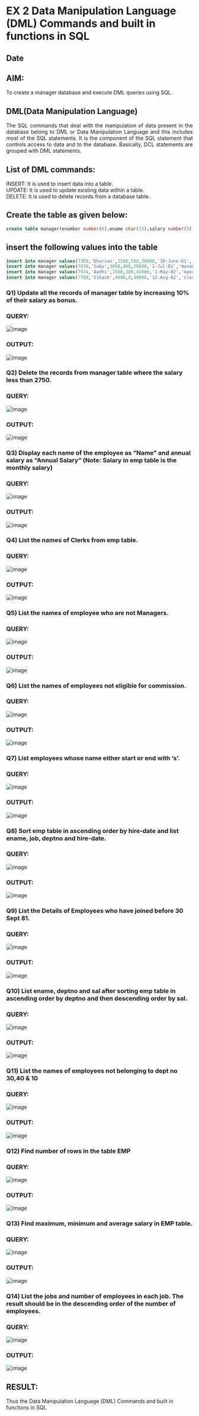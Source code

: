 # EX 2 Data Manipulation Language (DML) Commands and built in functions in SQL
## Date
## AIM:
To create a manager database and execute DML queries using SQL.


## DML(Data Manipulation Language)
<div align="justify">
The SQL commands that deal with the manipulation of data present in the database belong to DML or Data Manipulation Language and this includes most of the SQL statements. It is the component of the SQL statement that controls access to data and to the database. Basically, DCL statements are grouped with DML statements.
</div>

## List of DML commands: 
<div align="justify">
INSERT: It is used to insert data into a table.<br>
UPDATE: It is used to update existing data within a table.<br>
DELETE: It is used to delete records from a database table.<br>
</div>

## Create the table as given below:
```sql
create table manager(enumber number(6),ename char(15),salary number(5),commission number(4),annualsalary number(7),Hiredate date,designation char(10),deptno number(2),reporting char(10));
```
## insert the following values into the table
```sql
insert into manager values(7369,'Dharsan',2500,500,30000,'30-June-81','clerk',10,'John');
insert into manager values(7839,'Subu',3000,400,36000,'1-Jul-82','manager',null,'James');
insert into manager values(7934,'Aadhi',3500,300,42000,'1-May-82','manager',30,NULL);
insert into manager values(7788,'Vikash',4000,0,48000,'12-Aug-82','clerk',50,'Bond');
```

### Q1) Update all the records of manager table by increasing 10% of their salary as bonus.

### QUERY:

![image](https://github.com/Revathi-Dayalan/EX-2-Data-Manipulation-Language-DML-and-Data-Control-Language-DCL-Commands/assets/96000574/b1005d8d-62e4-4bab-9f3f-451998a2b17c)


### OUTPUT:

![image](https://github.com/Revathi-Dayalan/EX-2-Data-Manipulation-Language-DML-and-Data-Control-Language-DCL-Commands/assets/96000574/003cbb16-7ec9-43fc-9635-ad71836acb22)


### Q2) Delete the records from manager table where the salary less than 2750.


### QUERY:

![image](https://github.com/Revathi-Dayalan/EX-2-Data-Manipulation-Language-DML-and-Data-Control-Language-DCL-Commands/assets/96000574/41f54580-516d-4550-b6be-ac1428d2a53f)



### OUTPUT:

![image](https://github.com/Revathi-Dayalan/EX-2-Data-Manipulation-Language-DML-and-Data-Control-Language-DCL-Commands/assets/96000574/e41f0eec-738f-4b2a-b0d7-5e1da923ee49)


### Q3) Display each name of the employee as “Name” and annual salary as “Annual Salary” (Note: Salary in emp table is the monthly salary)


### QUERY:

![image](https://github.com/Revathi-Dayalan/EX-2-Data-Manipulation-Language-DML-and-Data-Control-Language-DCL-Commands/assets/96000574/575c0720-d3fd-4c40-ad44-8c56f5bb2916)



### OUTPUT:

![image](https://github.com/Revathi-Dayalan/EX-2-Data-Manipulation-Language-DML-and-Data-Control-Language-DCL-Commands/assets/96000574/d185750a-7fea-43cb-9229-f7631c2ecd2f)


### Q4)	List the names of Clerks from emp table.


### QUERY:

![image](https://github.com/Revathi-Dayalan/EX-2-Data-Manipulation-Language-DML-and-Data-Control-Language-DCL-Commands/assets/96000574/47fe0755-f97a-444c-a2f2-6d51d4cf13b5)



### OUTPUT:

![image](https://github.com/Revathi-Dayalan/EX-2-Data-Manipulation-Language-DML-and-Data-Control-Language-DCL-Commands/assets/96000574/b1149677-aa68-48c9-933a-5e7ad4303358)



### Q5)	List the names of employee who are not Managers.


### QUERY:

![image](https://github.com/Revathi-Dayalan/EX-2-Data-Manipulation-Language-DML-and-Data-Control-Language-DCL-Commands/assets/96000574/46fb0096-af51-4984-9922-f8b9f6ca4f64)



### OUTPUT:

![image](https://github.com/Revathi-Dayalan/EX-2-Data-Manipulation-Language-DML-and-Data-Control-Language-DCL-Commands/assets/96000574/869f6931-2652-4269-9495-aebfcfbd074a)



### Q6)	List the names of employees not eligible for commission.


### QUERY:

![image](https://github.com/Revathi-Dayalan/EX-2-Data-Manipulation-Language-DML-and-Data-Control-Language-DCL-Commands/assets/96000574/fdac5fdc-76ec-4f40-854e-b0f12f859dde)



### OUTPUT:

![image](https://github.com/Revathi-Dayalan/EX-2-Data-Manipulation-Language-DML-and-Data-Control-Language-DCL-Commands/assets/96000574/27ad1abd-17a7-4abf-a698-6d3925899897)



### Q7)	List employees whose name either start or end with ‘s’.


### QUERY:

![image](https://github.com/Revathi-Dayalan/EX-2-Data-Manipulation-Language-DML-and-Data-Control-Language-DCL-Commands/assets/96000574/ada83313-0342-4232-8309-888e71772d91)


### OUTPUT:

![image](https://github.com/Revathi-Dayalan/EX-2-Data-Manipulation-Language-DML-and-Data-Control-Language-DCL-Commands/assets/96000574/0729da2e-257b-451f-86e8-88814424cf9f)



### Q8) Sort emp table in ascending order by hire-date and list ename, job, deptno and hire-date.


### QUERY:

![image](https://github.com/Revathi-Dayalan/EX-2-Data-Manipulation-Language-DML-and-Data-Control-Language-DCL-Commands/assets/96000574/302304ce-76a4-401b-a8a7-e2a8cfd1f4f1)



### OUTPUT:

![image](https://github.com/Revathi-Dayalan/EX-2-Data-Manipulation-Language-DML-and-Data-Control-Language-DCL-Commands/assets/96000574/e304552f-b760-4583-a502-4075ac54c75c)



### Q9) List the Details of Employees who have joined before 30 Sept 81.


### QUERY:

![image](https://github.com/Revathi-Dayalan/EX-2-Data-Manipulation-Language-DML-and-Data-Control-Language-DCL-Commands/assets/96000574/95a44ade-eafa-41bd-b8a8-355d4df2d6af)



### OUTPUT:

![image](https://github.com/Revathi-Dayalan/EX-2-Data-Manipulation-Language-DML-and-Data-Control-Language-DCL-Commands/assets/96000574/75c2578b-4b2c-4780-8b5b-7f49fb71f177)



### Q10)	List ename, deptno and sal after sorting emp table in ascending order by deptno and then descending order by sal.


### QUERY:

![image](https://github.com/Revathi-Dayalan/EX-2-Data-Manipulation-Language-DML-and-Data-Control-Language-DCL-Commands/assets/96000574/dbbff1c4-bcd2-45a1-817e-924c751510b0)



### OUTPUT:

![image](https://github.com/Revathi-Dayalan/EX-2-Data-Manipulation-Language-DML-and-Data-Control-Language-DCL-Commands/assets/96000574/da89d592-d4cb-43ac-bf95-a38470d23b0d)



### Q11) List the names of employees not belonging to dept no 30,40 & 10


### QUERY:

![image](https://github.com/Revathi-Dayalan/EX-2-Data-Manipulation-Language-DML-and-Data-Control-Language-DCL-Commands/assets/96000574/704077d2-fba9-4a44-90b2-3d8233581943)


### OUTPUT:

![image](https://github.com/Revathi-Dayalan/EX-2-Data-Manipulation-Language-DML-and-Data-Control-Language-DCL-Commands/assets/96000574/95d2f8af-018f-4634-99f9-5fb0afab2586)


### Q12) Find number of rows in the table EMP

### QUERY:

![image](https://github.com/Revathi-Dayalan/EX-2-Data-Manipulation-Language-DML-and-Data-Control-Language-DCL-Commands/assets/96000574/5aed668c-8327-4dcf-bd9b-c5e8c2a0fe82)


### OUTPUT:


![image](https://github.com/Revathi-Dayalan/EX-2-Data-Manipulation-Language-DML-and-Data-Control-Language-DCL-Commands/assets/96000574/db605bdb-4fe5-4cac-897f-8b2c7356ae00)


### Q13) Find maximum, minimum and average salary in EMP table.

### QUERY:

![image](https://github.com/Revathi-Dayalan/EX-2-Data-Manipulation-Language-DML-and-Data-Control-Language-DCL-Commands/assets/96000574/8343f2ab-78b2-46e7-b32d-83dd68cfde2e)



### OUTPUT:



![image](https://github.com/Revathi-Dayalan/EX-2-Data-Manipulation-Language-DML-and-Data-Control-Language-DCL-Commands/assets/96000574/d86b02c7-2257-43c0-a172-20a151c4e4d9)

### Q14) List the jobs and number of employees in each job. The result should be in the descending order of the number of employees.

### QUERY:

![image](https://github.com/Revathi-Dayalan/EX-2-Data-Manipulation-Language-DML-and-Data-Control-Language-DCL-Commands/assets/96000574/70a80a4e-0c8a-4c31-8e5f-95843a52cc33)



### OUTPUT:

![image](https://github.com/Revathi-Dayalan/EX-2-Data-Manipulation-Language-DML-and-Data-Control-Language-DCL-Commands/assets/96000574/58b51158-7f4c-48d8-b8f5-564b3cb7fe77)


## RESULT:
Thus the  Data Manipulation Language (DML) Commands and built in functions in SQL
